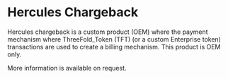 # Hercules Chargeback

Hercules chargeback is a custom product (OEM) where the payment mechanism where ThreeFold_Token (TFT) (or a custom Enterprise token) transactions are used to create a billing mechanism. This product is OEM only.

More information is available on request.
